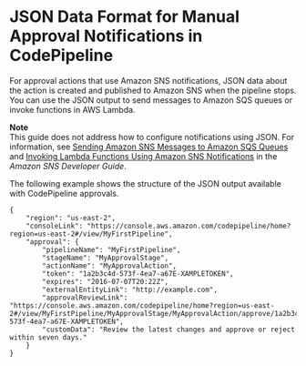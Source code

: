 # JSON Data Format for Manual Approval Notifications in CodePipeline<a name="approvals-json-format"></a>

For approval actions that use Amazon SNS notifications, JSON data about the action is created and published to Amazon SNS when the pipeline stops\. You can use the JSON output to send messages to Amazon SQS queues or invoke functions in AWS Lambda\. 

**Note**  
This guide does not address how to configure notifications using JSON\. For information, see [Sending Amazon SNS Messages to Amazon SQS Queues](https://docs.aws.amazon.com/sns/latest/dg/SendMessageToSQS.html) and [Invoking Lambda Functions Using Amazon SNS Notifications](https://docs.aws.amazon.com/sns/latest/dg/sns-lambda.html) in the *Amazon SNS Developer Guide*\.

The following example shows the structure of the JSON output available with CodePipeline approvals\.

```
{
    "region": "us-east-2",
    "consoleLink": "https://console.aws.amazon.com/codepipeline/home?region=us-east-2#/view/MyFirstPipeline",
    "approval": {
        "pipelineName": "MyFirstPipeline",
        "stageName": "MyApprovalStage",
        "actionName": "MyApprovalAction",
        "token": "1a2b3c4d-573f-4ea7-a67E-XAMPLETOKEN",
        "expires": "2016-07-07T20:22Z",
        "externalEntityLink": "http://example.com",
        "approvalReviewLink": "https://console.aws.amazon.com/codepipeline/home?region=us-east-2#/view/MyFirstPipeline/MyApprovalStage/MyApprovalAction/approve/1a2b3c4d-573f-4ea7-a67E-XAMPLETOKEN",
        "customData": "Review the latest changes and approve or reject within seven days."
    }
}
```